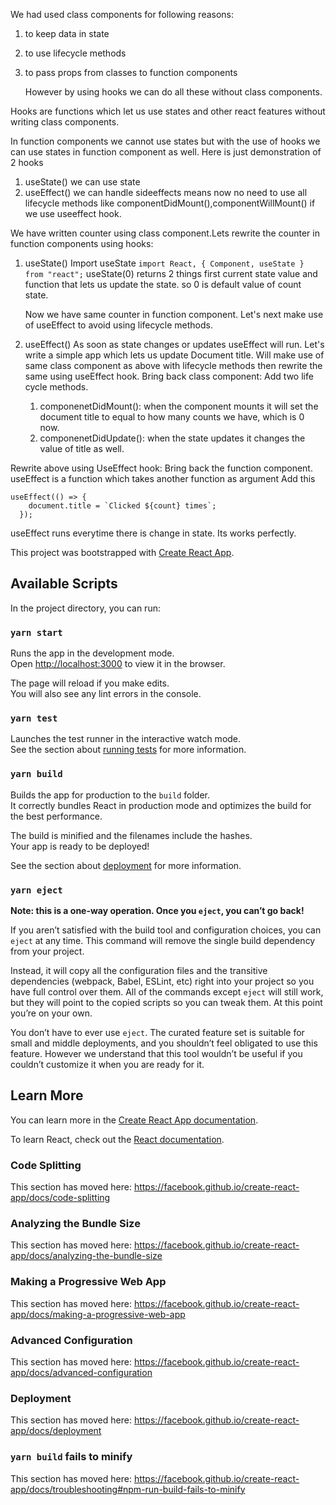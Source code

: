 We had used class components for following reasons:

1. to keep data in state
2. to use lifecycle methods
3. to pass props from classes to function components

   However by using hooks we can do all these without class components.

Hooks are functions which let us use states and other react features without writing class components.

In function components we cannot use states but with the use of hooks we can use states in function component as well.
Here is just demonstration of 2 hooks

1. useState() we can use state
2. useEffect() we can handle sideeffects means now no need to use all lifecycle methods like componentDidMount(),componentWillMount() if we use useeffect hook.

We have written counter using class component.Lets rewrite the counter in function components using hooks:

1. useState()
   Import useState `import React, { Component, useState } from "react";`
   useState(0) returns 2 things first current state value and function that lets us update the state.
   so 0 is default value of count state.

   Now we have same counter in function component.
   Let's next make use of useEffect to avoid using lifecycle methods.

2. useEffect()
   As soon as state changes or updates useEffect will run.
   Let's write a simple app which lets us update Document title.
   Will make use of same class component as above with lifecycle methods then rewrite the same using useEffect hook.
   Bring back class component:
   Add two life cycle methods.
   1. componenetDidMount(): when the component mounts it will set the document title to equal to how many counts we have, which is 0 now.
   2. componenetDidUpdate(): when the state updates it changes the value of title as well.

Rewrite above using UseEffect hook:
Bring back the function component.
useEffect is a function which takes another function as argument
Add this

```
useEffect(() => {
    document.title = `Clicked ${count} times`;
  });
```

useEffect runs everytime there is change in state.
Its works perfectly.

This project was bootstrapped with [Create React App](https://github.com/facebook/create-react-app).

## Available Scripts

In the project directory, you can run:

### `yarn start`

Runs the app in the development mode.<br />
Open [http://localhost:3000](http://localhost:3000) to view it in the browser.

The page will reload if you make edits.<br />
You will also see any lint errors in the console.

### `yarn test`

Launches the test runner in the interactive watch mode.<br />
See the section about [running tests](https://facebook.github.io/create-react-app/docs/running-tests) for more information.

### `yarn build`

Builds the app for production to the `build` folder.<br />
It correctly bundles React in production mode and optimizes the build for the best performance.

The build is minified and the filenames include the hashes.<br />
Your app is ready to be deployed!

See the section about [deployment](https://facebook.github.io/create-react-app/docs/deployment) for more information.

### `yarn eject`

**Note: this is a one-way operation. Once you `eject`, you can’t go back!**

If you aren’t satisfied with the build tool and configuration choices, you can `eject` at any time. This command will remove the single build dependency from your project.

Instead, it will copy all the configuration files and the transitive dependencies (webpack, Babel, ESLint, etc) right into your project so you have full control over them. All of the commands except `eject` will still work, but they will point to the copied scripts so you can tweak them. At this point you’re on your own.

You don’t have to ever use `eject`. The curated feature set is suitable for small and middle deployments, and you shouldn’t feel obligated to use this feature. However we understand that this tool wouldn’t be useful if you couldn’t customize it when you are ready for it.

## Learn More

You can learn more in the [Create React App documentation](https://facebook.github.io/create-react-app/docs/getting-started).

To learn React, check out the [React documentation](https://reactjs.org/).

### Code Splitting

This section has moved here: https://facebook.github.io/create-react-app/docs/code-splitting

### Analyzing the Bundle Size

This section has moved here: https://facebook.github.io/create-react-app/docs/analyzing-the-bundle-size

### Making a Progressive Web App

This section has moved here: https://facebook.github.io/create-react-app/docs/making-a-progressive-web-app

### Advanced Configuration

This section has moved here: https://facebook.github.io/create-react-app/docs/advanced-configuration

### Deployment

This section has moved here: https://facebook.github.io/create-react-app/docs/deployment

### `yarn build` fails to minify

This section has moved here: https://facebook.github.io/create-react-app/docs/troubleshooting#npm-run-build-fails-to-minify
